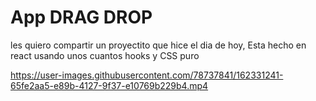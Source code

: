 
# App DRAG DROP #

<p>les quiero compartir un proyectito que hice el dia de hoy, Esta hecho en react usando unos cuantos hooks y CSS puro</p>

https://user-images.githubusercontent.com/78737841/162331241-65fe2aa5-e89b-4127-9f37-e10769b229b4.mp4

